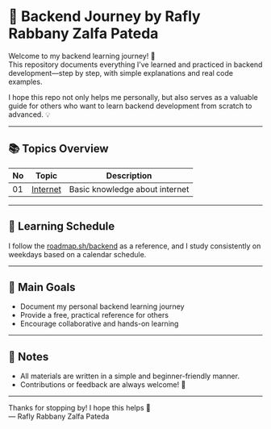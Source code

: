 # 🧠 Backend Journey by Rafly Rabbany Zalfa Pateda

Welcome to my backend learning journey! 🎯  
This repository documents everything I’ve learned and practiced in backend development—step by step, with simple explanations and real code examples.

I hope this repo not only helps me personally, but also serves as a valuable guide for others who want to learn backend development from scratch to advanced. 💡

---

## 📚 Topics Overview

| No  | Topic                      | Description                    |
| --- | -------------------------- | ------------------------------ |
| 01  | [Internet](./01-internet/) | Basic knowledge about internet |

---

## 🔗 Learning Schedule

I follow the [roadmap.sh/backend](https://roadmap.sh/backend) as a reference, and I study consistently on weekdays based on a calendar schedule.

---

## 💪 Main Goals

- Document my personal backend learning journey
- Provide a free, practical reference for others
- Encourage collaborative and hands-on learning

---

## 📌 Notes

- All materials are written in a simple and beginner-friendly manner.
- Contributions or feedback are always welcome! 🙌

---

Thanks for stopping by! I hope this helps 🚀  
— Rafly Rabbany Zalfa Pateda
